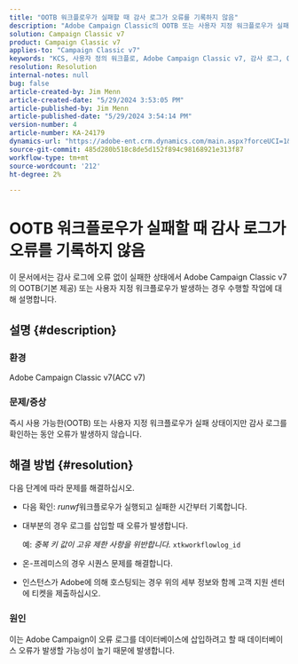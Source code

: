 ```yaml
---
title: "OOTB 워크플로우가 실패할 때 감사 로그가 오류를 기록하지 않음"
description: "Adobe Campaign Classic의 OOTB 또는 사용자 지정 워크플로우가 실패하지만 감사 로그에서 오류가 발견되지 않는 경우 수행할 작업에 대해 알아봅니다."
solution: Campaign Classic v7
product: Campaign Classic v7
applies-to: "Campaign Classic v7"
keywords: "KCS, 사용자 정의 워크플로, Adobe Campaign Classic v7, 감사 로그, OOTB 워크플로, ACC v7"
resolution: Resolution
internal-notes: null
bug: false
article-created-by: Jim Menn
article-created-date: "5/29/2024 3:53:05 PM"
article-published-by: Jim Menn
article-published-date: "5/29/2024 3:54:14 PM"
version-number: 4
article-number: KA-24179
dynamics-url: "https://adobe-ent.crm.dynamics.com/main.aspx?forceUCI=1&pagetype=entityrecord&etn=knowledgearticle&id=52e8a186-d31d-ef11-840b-6045bd006268"
source-git-commit: 485d280b518c8de5d152f894c98168921e313f87
workflow-type: tm+mt
source-wordcount: '212'
ht-degree: 2%

---
```


# OOTB 워크플로우가 실패할 때 감사 로그가 오류를 기록하지 않음


이 문서에서는 감사 로그에 오류 없이 실패한 상태에서 Adobe Campaign Classic v7의 OOTB(기본 제공) 또는 사용자 지정 워크플로우가 발생하는 경우 수행할 작업에 대해 설명합니다.

## 설명 {#description}


### <b>환경</b>

Adobe Campaign Classic v7(ACC v7)

### <b>문제/증상</b>

즉시 사용 가능한(OOTB) 또는 사용자 지정 워크플로우가 실패 상태이지만 감사 로그를 확인하는 동안 오류가 발생하지 않습니다.


## 해결 방법 {#resolution}


다음 단계에 따라 문제를 해결하십시오.

- 다음 확인: *runwf*&#x200B;워크플로우가 실행되고 실패한 시간부터 기록합니다.
- 대부분의 경우 로그를 삽입할 때 오류가 발생합니다.

  예: *중복 키 값이 고유 제한 사항을 위반합니다.* `xtkworkflowlog_id`
- 온-프레미스의 경우 시퀀스 문제를 해결합니다.
- 인스턴스가 Adobe에 의해 호스팅되는 경우 위의 세부 정보와 함께 고객 지원 센터에 티켓을 제출하십시오.


### <b>원인</b>

이는 Adobe Campaign이 오류 로그를 데이터베이스에 삽입하려고 할 때 데이터베이스 오류가 발생할 가능성이 높기 때문에 발생합니다.
